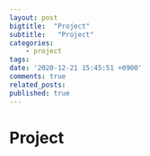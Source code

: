 ```yaml
---
layout: post
bigtitle:  "Project"
subtitle:   "Project"
categories:
    - project
tags:
date: '2020-12-21 15:45:51 +0900'
comments: true
related_posts:
published: true
---
```


# Project